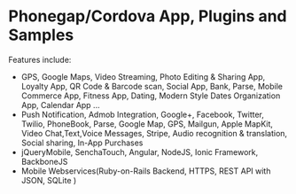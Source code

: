 Phonegap/Cordova App, Plugins and Samples
==============================
Features include:
* GPS, Google Maps, Video Streaming, Photo Editing & Sharing App, Loyalty App,
	QR Code & Barcode scan, Social App, Bank, Parse, Mobile Commerce App, Fitness App,
	Dating, Modern Style Dates Organization App, Calendar App ...
* Push Notification, Admob Integration, Google+, Facebook, Twitter, Twilio, PhoneBook,
	Parse, Google Map, GPS, Mailgun, Apple MapKit, Video Chat,Text,Voice Messages, Stripe,
	Audio recognition & translation, Social sharing, In-App Purchases
* jQueryMobile, SenchaTouch, Angular, NodeJS, Ionic Framework, BackboneJS
* Mobile Webservices(Ruby-on-Rails Backend, HTTPS, REST API with JSON, SQLite )
	